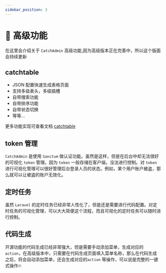 ```yaml
---
sidebar_position: 3
---
```

# 🚀 高级功能
在这里会介绍关于 `CatchAdmin` 高级功能,因为高级版本正在完善中，所以这个版面会持续更新

## catchtable
- JSON 配置快速生成表格页面
- 支持多级表头，多级插槽
- 自带搜索功能
- 自带排序功能
- 自带状态切换
- 等等...

更多功能实现可查看文档 [catchtable](/docs/3.0/pro/catchtable)

## token 管理
`CatchAdmin` 是使用 `Sanctum` 做认证功能。虽然是这样，但是在后台中却无法很好的可视化 `token` 管理。因为 `token` 一般存储在客户端，没法进行控制。对 `token` 进行可视化管理可以很好管理后台登录人员的状态。例如，某个用户账户被盗，那么就可以让被盗的账户无效化。

## 定时任务
虽然 `Laravel` 的定时任务已经非常人性化了，但是还是需要进行代码配置。对定时任务的可视化管理，可以大大简便这个流程，而且可视化的定时任务可以随时进行控制。

## 代码生成
开源功能的代码生成已经非常强大，但是需要手动添加菜单，生成对应的`action`，在高级版本中，只需要在代码生成页面填入菜单名称，那么在代码生成之后，将会自动添加菜单，还会生成对应的`action` 等操作，可以说是完整的一键式操作🔥

